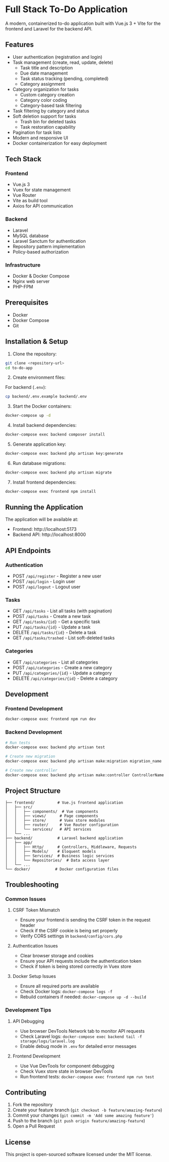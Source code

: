 # Full Stack To-Do Application

A modern, containerized to-do application built with Vue.js 3 + Vite for the frontend and Laravel for the backend API.

## Features

- User authentication (registration and login)
- Task management (create, read, update, delete)
  - Task title and description
  - Due date management
  - Task status tracking (pending, completed)
  - Category assignment
- Category organization for tasks
  - Custom category creation
  - Category color coding
  - Category-based task filtering
- Task filtering by category and status
- Soft deletion support for tasks
  - Trash bin for deleted tasks
  - Task restoration capability
- Pagination for task lists
- Modern and responsive UI
- Docker containerization for easy deployment

## Tech Stack

### Frontend
- Vue.js 3
- Vuex for state management
- Vue Router
- Vite as build tool
- Axios for API communication

### Backend
- Laravel
- MySQL database
- Laravel Sanctum for authentication
- Repository pattern implementation
- Policy-based authorization

### Infrastructure
- Docker & Docker Compose
- Nginx web server
- PHP-FPM

## Prerequisites

- Docker
- Docker Compose
- Git

## Installation & Setup

1. Clone the repository:
```bash
git clone <repository-url>
cd to-do-app
```

2. Create environment files:

For backend (`.env`):
```bash
cp backend/.env.example backend/.env
```

3. Start the Docker containers:
```bash
docker-compose up -d
```

4. Install backend dependencies:
```bash
docker-compose exec backend composer install
```

5. Generate application key:
```bash
docker-compose exec backend php artisan key:generate
```

6. Run database migrations:
```bash
docker-compose exec backend php artisan migrate
```

7. Install frontend dependencies:
```bash
docker-compose exec frontend npm install
```

## Running the Application

The application will be available at:
- Frontend: http://localhost:5173
- Backend API: http://localhost:8000

## API Endpoints

### Authentication
- POST `/api/register` - Register a new user
- POST `/api/login` - Login user
- POST `/api/logout` - Logout user

### Tasks
- GET `/api/tasks` - List all tasks (with pagination)
- POST `/api/tasks` - Create a new task
- GET `/api/tasks/{id}` - Get a specific task
- PUT `/api/tasks/{id}` - Update a task
- DELETE `/api/tasks/{id}` - Delete a task
- GET `/api/tasks/trashed` - List soft-deleted tasks

### Categories
- GET `/api/categories` - List all categories
- POST `/api/categories` - Create a new category
- PUT `/api/categories/{id}` - Update a category
- DELETE `/api/categories/{id}` - Delete a category

## Development

### Frontend Development
```bash
docker-compose exec frontend npm run dev
```

### Backend Development
```bash
# Run tests
docker-compose exec backend php artisan test

# Create new migration
docker-compose exec backend php artisan make:migration migration_name

# Create new controller
docker-compose exec backend php artisan make:controller ControllerName
```

## Project Structure

```
├── frontend/          # Vue.js frontend application
│   ├── src/
│   │   ├── components/  # Vue components
│   │   ├── views/      # Page components
│   │   ├── store/      # Vuex store modules
│   │   ├── router/     # Vue Router configuration
│   │   └── services/   # API services
│   └── ...
├── backend/           # Laravel backend application
│   ├── app/
│   │   ├── Http/      # Controllers, Middleware, Requests
│   │   ├── Models/    # Eloquent models
│   │   ├── Services/  # Business logic services
│   │   └── Repositories/  # Data access layer
│   └── ...
└── docker/           # Docker configuration files
```

## Troubleshooting

### Common Issues

1. CSRF Token Mismatch
   - Ensure your frontend is sending the CSRF token in the request header
   - Check if the CSRF cookie is being set properly
   - Verify CORS settings in `backend/config/cors.php`

2. Authentication Issues
   - Clear browser storage and cookies
   - Ensure your API requests include the authentication token
   - Check if token is being stored correctly in Vuex store

3. Docker Setup Issues
   - Ensure all required ports are available
   - Check Docker logs: `docker-compose logs -f`
   - Rebuild containers if needed: `docker-compose up -d --build`

### Development Tips

1. API Debugging
   - Use browser DevTools Network tab to monitor API requests
   - Check Laravel logs: `docker-compose exec backend tail -f storage/logs/laravel.log`
   - Enable debug mode in `.env` for detailed error messages

2. Frontend Development
   - Use Vue DevTools for component debugging
   - Check Vuex store state in browser DevTools
   - Run frontend tests: `docker-compose exec frontend npm run test`

## Contributing

1. Fork the repository
2. Create your feature branch (`git checkout -b feature/amazing-feature`)
3. Commit your changes (`git commit -m 'Add some amazing feature'`)
4. Push to the branch (`git push origin feature/amazing-feature`)
5. Open a Pull Request

## License

This project is open-sourced software licensed under the MIT license.
